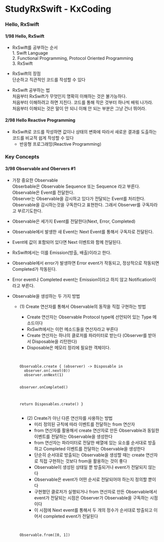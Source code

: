 #  StudyRxSwift - KxCoding


### Hello, RxSwift
#### 1/98 Hello, RxSwift
- RxSwift를 공부하는 순서
<br>1. Swift Language
<br>2. Functional Programming, Protocol Oriented Programming
<br>3. RxSwift

- RxSwift의 장점
<br> 단순하고 직관적인 코드를 작성할 수 있다

- RxSwift 공부하는 법
<br> 처음부터 RxSwift가 무엇인지 명확히 이해하는 것은 불가능하다.
<br> 처음부터 이해하려고 하면 지친다. 코드를 통해 작은 것부터 하나씩 배워 나가라.
<br> 처음부터 이해되는 것은 말이 안 되니 이해 안 되는 부분은 그냥 건너 뛰어라.


#### 2/98 Hello Reactive Programming
- RxSwift로 코드를 작성하면 값이나 상태의 변화에 따라서 새로운 결과를 도출하는 코드를 비교적 쉽게 작성할 수 있다
  - 반응형 프로그래밍(Reactive Programming)


### Key Concepts
#### 3/98 Observable and Obervers #1
- 가장 중요한 Observable
<br> Obserbable은 Observable Sequence 또는 Sequence 라고 부른다.
<br> Observable은 Event를 전달한다.
<br> Observer는 Observable을 감시하고 있다가 전달되는 Event를 처리한다.
<br> Observable을 감시하는것을 구독한다고 표현한다. 그래서 Observer를 구독자라고 부르기도한다.
- Observable은  세가지 Event를 전달한다(Next, Error, Completed)
 - Observable에서 발생한 새 Event는 Next Event를 통해서 구독자로 전달된다.
 - Event에 값이 포함되어 있다면 Next 이벤트와 함께 전달된다.
 - RxSwift에서는 이를 Emission(방출, 배출)이라고 한다.
 - Observable에서 error가 발생하면 Error event가 작동되고, 정상적으로 작동되면 Completed가 작동된다. 
 - Error event나 Completed event는 Emission이라고 하지 않고 Notification이라고 부른다.

- Observable을 생성하는 두 가지 방법
  - (1) Create 연산자를 통해서 Observable의 동작을 직접 구현하는 방법
    - Create 연산자는 Observable Protocol type에 선언되어 있는 Type 메소드이다
    - RxSwift에서는 이런 메소드들을 연산자라고 부른다
    - Create 연산자는 하나의 클로저를 파라미터로 받는다 (Observer를 받아서 Disposable을 리턴한다)
    - Disposable은 메모리 정리에 필요한 객체이다.
    <br>
    <pre>
    <code>
    Observable<Int>.create { (observer) -> Disposable in
      observer.on(.next(0))
      observer.onNext(1)
      
      observer.onCompleted()
      
      return Disposables.create()
    }
    </code>
    </pre>

      - (2) Create가 아닌 다른 연산자를 사용하는 방법
        - 미리 정의된 규칙에 따라 이벤트를 전달하는 from 연산자
        - from 연산자를 활용해서 create 연산자로 만든 Observable과 동일한 이벤트를 전달하는 Observable을 생성한다
        - from 연산자는 파라미터로 전달한 배열에 있는 요소를 순서대로 방출하고 Completed 이벤트를 전달하는 Observable을 생성한다
        - 단순히 순서대로 방출되는 Observable을 생성할 때는 create 연산자로 직접 구현하는 것보다 from을 활용하는 것이 좋다
        - Observable이 생성된 상태일 뿐 방출되거나 event가 전달되지 않는다
        - Observable은 event가 어떤 순서로 전달되어야 하는지 정의할 뿐이다
        - 구현했던 클로저가 실행되거나 from 연산자로 만든 Observable에서 event가 전달되는 시점은 Observer가 Observable을 구독하는 시점이다
        - 이 시점에 Next event를 통해서 두 개의 정수가 순서대로 방출되고 이어서 completed event가 전달된다
    <br>
    <pre>
    <code>
    Observable.from([0, 1])
    </code>
    </pre>
